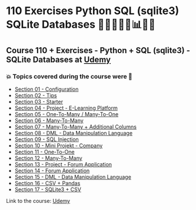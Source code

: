 # 110 Exercises Python SQL (sqlite3) SQLite Databases 👩🏻‍💻🐍🤖:bar_chart:🎲💽
## Course 110 + Exercises - Python + SQL (sqlite3) - SQLite Databases at [Udemy](https://www.udemy.com/course/exercises-python-sql-sqlite3-sqlite-databases/)
### :boom: Topics covered during the course were :rocket:
- [Section 01 - Configuration](https://github.com/romulovieira777/110_Exercises_Python_SQL_sqlite3_SQLite_Databases/tree/main/Section_01_Configuration)
- [Section 02 - Tips](https://github.com/romulovieira777/110_Exercises_Python_SQL_sqlite3_SQLite_Databases/tree/main/Section_02_Tips)
- [Section 03 - Starter](https://github.com/romulovieira777/110_Exercises_Python_SQL_sqlite3_SQLite_Databases/tree/main/Section_03_Starter)
- [Section 04 - Project - E-Learning Platform](https://github.com/romulovieira777/110_Exercises_Python_SQL_sqlite3_SQLite_Databases/tree/main/Section_04_Project_ELearning_Platform)
- [Section 05 - One-To-Many / Many-To-One](https://github.com/romulovieira777/110_Exercises_Python_SQL_sqlite3_SQLite_Databases/tree/main/Section_05_One_To_Many_Many_To_One)
- [Section 06 - Many-To-Many](https://github.com/romulovieira777/110_Exercises_Python_SQL_sqlite3_SQLite_Databases/tree/main/Section_06_Many_To_Many)
- [Section 07 - Many-To-Many + Additional Columns](https://github.com/romulovieira777/110_Exercises_Python_SQL_sqlite3_SQLite_Databases/tree/main/Section_07_Many_To_Many_Additional_Columns)
- [Section 08 - DML - Data Manipulation Language](https://github.com/romulovieira777/110_Exercises_Python_SQL_sqlite3_SQLite_Databases/tree/main/Section_08_DML_Data_Manipulation_Language)
- [Section 09 - SQL Injection](https://github.com/romulovieira777/110_Exercises_Python_SQL_sqlite3_SQLite_Databases/tree/main/Section_09_SQL_Injection)
- [Section 10 - Mini Projekt - Company](https://github.com/romulovieira777/110_Exercises_Python_SQL_sqlite3_SQLite_Databases/tree/main/Section_10_Mini_Projekt_Company)
- [Section 11 - One-To-One](https://github.com/romulovieira777/110_Exercises_Python_SQL_sqlite3_SQLite_Databases/tree/main/Section_11_One_To_One)
- [Section 12 - Many-To-Many](https://github.com/romulovieira777/110_Exercises_Python_SQL_sqlite3_SQLite_Databases/tree/main/Section_12_Many_To_Many)
- [Section 13 - Project - Forum Application](https://github.com/romulovieira777/110_Exercises_Python_SQL_sqlite3_SQLite_Databases/tree/main/Section_13_Project_Forum_Application)
- [Section 14 - Forum Application](https://github.com/romulovieira777/110_Exercises_Python_SQL_sqlite3_SQLite_Databases/tree/main/Section_14_Forum_Application)
- [Section 15 - DML - Data Manipulation Language](https://github.com/romulovieira777/110_Exercises_Python_SQL_sqlite3_SQLite_Databases/tree/main/Section_15_DML_Data_Manipulation_Language)
- [Section 16 - CSV + Pandas](https://github.com/romulovieira777/110_Exercises_Python_SQL_sqlite3_SQLite_Databases/tree/main/Section_16_CSV_Pandas)
- [Section 17 - SQLite3 + CSV]()

Link to the course: [Udemy](https://www.udemy.com/course/exercises-python-sql-sqlite3-sqlite-databases/)